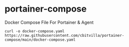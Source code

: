 # portainer-compose
Docker Compose File For Portainer &amp; Agent

`curl -o docker-compose.yaml https://raw.githubusercontent.com/cbitvilla/portainer-compose/main/docker-compose.yaml`
